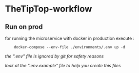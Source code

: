 # TheTipTop-workflow




## Run on prod	 
for running the microservice with docker in production execute :
```	
	docker-compose --env-file ./environments/.env up -d
```

		 
*the ".env" file is  ignored by git for safety reasons* 

*look at the ".env.example" file to help you create this files*
 

